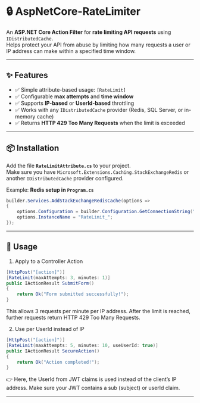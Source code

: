 # 🔒 AspNetCore-RateLimiter
An **ASP.NET Core Action Filter** for **rate limiting API requests** using `IDistributedCache`.  
Helps protect your API from abuse by limiting how many requests a user or IP address can make within a specified time window.  

---

## ✨ Features
- ✅ Simple attribute-based usage: `[RateLimit]`
- ✅ Configurable **max attempts** and **time window**
- ✅ Supports **IP-based** or **UserId-based** throttling
- ✅ Works with any `IDistributedCache` provider (Redis, SQL Server, or in-memory cache)
- ✅ Returns **HTTP 429 Too Many Requests** when the limit is exceeded

---

## 📦 Installation

Add the file **`RateLimitAttribute.cs`** to your project.  
Make sure you have `Microsoft.Extensions.Caching.StackExchangeRedis` or another `IDistributedCache` provider configured.

Example: **Redis setup in `Program.cs`**

```csharp
builder.Services.AddStackExchangeRedisCache(options =>
{
    options.Configuration = builder.Configuration.GetConnectionString("Redis");
    options.InstanceName = "RateLimit_";
});
```
---

## 🚀 Usage
1. Apply to a Controller Action
```csharp
[HttpPost("[action]")]
[RateLimit(maxAttempts: 3, minutes: 1)]
public IActionResult SubmitForm()
{
    return Ok("Form submitted successfully!");
}
```
This allows 3 requests per minute per IP address.
After the limit is reached, further requests return HTTP 429 Too Many Requests.

2. Use per UserId instead of IP
```csharp
[HttpPost("[action]")]
[RateLimit(maxAttempts: 5, minutes: 10, useUserId: true)]
public IActionResult SecureAction()
{
    return Ok("Action completed!");
}
```

👉 Here, the UserId from JWT claims is used instead of the client’s IP address.
Make sure your JWT contains a sub (subject) or userId claim.

---
